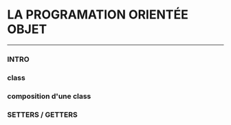 # LA PROGRAMATION ORIENTÉE OBJET

---
### INTRO

### class

### composition d'une class

### SETTERS / GETTERS
